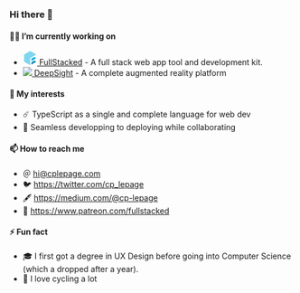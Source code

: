 ### Hi there 👋

#### 👨‍💻 I’m currently working on 

- <a href="https://github.com/CPLepage/fullstacked">
  <img src="https://raw.githubusercontent.com/CPLepage/fullstacked/main/website/favicon.png" height="25" />
  FullStacked</a> - A full stack web app tool and development kit.

- <a href="https://www.deepsight.ca/">
  <img src="https://www.deepsight.ca/menu-cropped-favicon-150x150.png" height="25" />
  DeepSight</a> - A complete augmented reality platform

#### 🤔 My interests

- ☄️ TypeScript as a single and complete language for web dev
- 🚀 Seamless developping to deploying while collaborating

#### 📫 How to reach me

- ＠ hi@cplepage.com
- 🐦 https://twitter.com/cp_lepage
- 🖋 https://medium.com/@cp-lepage
- 🤝 https://www.patreon.com/fullstacked

#### ⚡ Fun fact

- 🎓 I first got a degree in UX Design before going into Computer Science (which a dropped after a year).
- 🚴 I love cycling a lot
